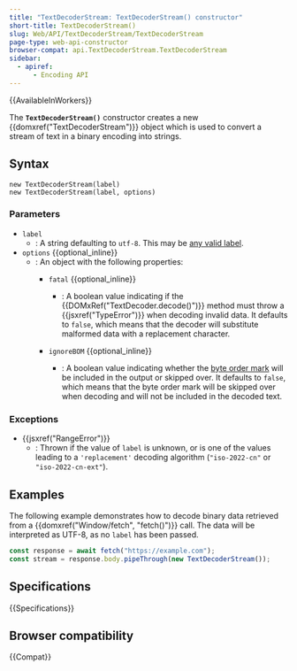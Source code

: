 ```yaml
---
title: "TextDecoderStream: TextDecoderStream() constructor"
short-title: TextDecoderStream()
slug: Web/API/TextDecoderStream/TextDecoderStream
page-type: web-api-constructor
browser-compat: api.TextDecoderStream.TextDecoderStream
sidebar:
  - apiref:
      - Encoding API
---
```


{{AvailableInWorkers}}

The **`TextDecoderStream()`** constructor creates a new {{domxref("TextDecoderStream")}} object which is used to convert a stream of text in a binary encoding into strings.

## Syntax

```js-nolint
new TextDecoderStream(label)
new TextDecoderStream(label, options)
```

### Parameters

- `label`
  - : A string defaulting to `utf-8`.
    This may be [any valid label](/en-US/docs/Web/API/Encoding_API/Encodings).
- `options` {{optional_inline}}
  - : An object with the following properties:
    - `fatal` {{optional_inline}}
      - : A boolean value indicating if the {{DOMxRef("TextDecoder.decode()")}} method must throw a {{jsxref("TypeError")}} when decoding invalid data.
        It defaults to `false`, which means that the decoder will substitute malformed data with a replacement character.

    - `ignoreBOM` {{optional_inline}}
      - : A boolean value indicating whether the [byte order mark](https://www.w3.org/International/questions/qa-byte-order-mark) will be included in the output or skipped over.
        It defaults to `false`, which means that the byte order mark will be skipped over when decoding and will not be included in the decoded text.

### Exceptions

- {{jsxref("RangeError")}}
  - : Thrown if the value of `label` is unknown, or is one of the values leading to a `'replacement'` decoding algorithm (`"iso-2022-cn"` or `"iso-2022-cn-ext"`).

## Examples

The following example demonstrates how to decode binary data retrieved from a {{domxref("Window/fetch", "fetch()")}} call.
The data will be interpreted as UTF-8, as no `label` has been passed.

```js
const response = await fetch("https://example.com");
const stream = response.body.pipeThrough(new TextDecoderStream());
```

## Specifications

{{Specifications}}

## Browser compatibility

{{Compat}}

